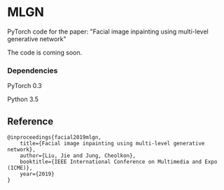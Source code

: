 # MLGN
PyTorch code for the paper: "Facial image inpainting using multi-level generative network"

The code is coming soon.
### Dependencies
PyTorch 0.3

Python 3.5


## Reference
```
@inproceedings{facial2019mlgn,
	title={Facial image inpainting using multi-level generative network},
	author={Liu, Jie and Jung, Cheolkon},
	booktitle={IEEE International Conference on Multimedia and Expo (ICME)},
	year={2019}
}
```
